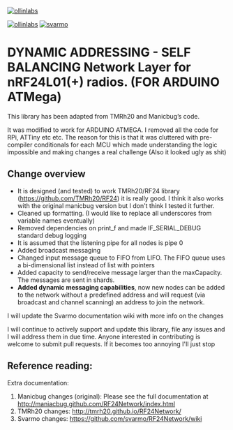 [![ollinlabs](https://img.shields.io/badge/status-stable-brightgreen.svg)]()

[![ollinlabs](https://img.shields.io/badge/platform-arduino-lightgrey.svg)]() [![svarmo](https://img.shields.io/badge/mcu-ATmega328P-lightgrey.svg)]()


# DYNAMIC ADDRESSING - SELF BALANCING Network Layer for nRF24L01(+) radios. (FOR ARDUINO ATMega)

This library has been adapted from TMRh20 and Manicbug’s code.

It was modified to work for ARDUINO ATMEGA. I removed all the code for RPi, ATTiny etc etc. The reason for this is that it was cluttered with pre-compiler conditionals for each MCU which made understanding the logic impossible and making changes a real challenge (Also it looked ugly as shit)

## Change overview
- It is designed (and tested) to work TMRh20/RF24 library (https://github.com/TMRh20/RF24) it is really good. I think it also works with the original manicbug version but I don't think I tested it further.
- Cleaned up formatting. (I would like to replace all underscores from variable names eventually)
- Removed dependencies on print\_f and made IF_SERIAL_DEBUG standard debug logging
- It is assumed that the listening pipe for all nodes is pipe 0
- Added broadcast messaging
- Changed input message queue to FIFO from LIFO. The FIFO queue uses a bi-dimensional list instead of list with pointers
- Added capacity to send/receive message larger than the maxCapacity. The messages are sent in shards.
- **Added dynamic messaging capabilities**, now new nodes can be added to the network without a predefined address and will request (via broadcast and channel scanning) an address to join the network.

I will update the Svarmo documentation wiki with more info on the changes

I will continue to actively support and update this library, file any issues and I will address them
in due time. Anyone interested in contributing is welcome to submit pull requests. If it becomes too
annoying  I'll just stop



## Reference reading:

Extra documentation:

1. Manicbug changes (original): Please see the full documentation at http://maniacbug.github.com/RF24Network/index.html
2. TMRh20 changes: http://tmrh20.github.io/RF24Network/
3. Svarmo changes: https://github.com/svarmo/RF24Network/wiki
